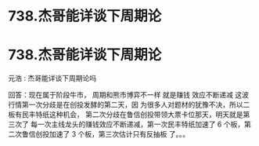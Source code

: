 # 738.杰哥能详谈下周期论

# 738.杰哥能详谈下周期论

元浩 : 杰哥能详谈下周期论吗

回答：现在属于阶段牛市， 周期和熊市博弈不一样 就是赚钱 效应不断递减 这波行情第一次分歧是在创投发酵的第二天，因 为很多人对题材的犹豫不决，所以二板有民丰特纸这种机会， 第二次分歧在鲁信创投带领大票卡位那天，明天就是第三次了 每一次主线龙头的赚钱效应不断递减，第一次民丰特纸加速了 6 个板，第二次鲁信创投加速了 3 个板，第三次估计只有反抽板 了。。。